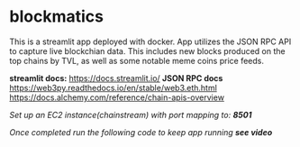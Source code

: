 # blockmatics
This is a streamlit app deployed with docker. App utilizes the JSON RPC API to capture live blockchian data. 
This includes new blocks produced on the top chains by TVL, as well as some notable meme coins price feeds. 

**streamlit docs:**
https://docs.streamlit.io/
**JSON RPC docs**
https://web3py.readthedocs.io/en/stable/web3.eth.html
https://docs.alchemy.com/reference/chain-apis-overview

*Set up an EC2 instance(chainstream) with port mapping to: **8501***

*Once completed run the following code to keep app running **see video***


